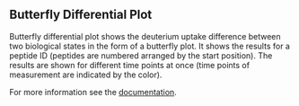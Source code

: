 ## Butterfly Differential Plot

Butterfly differential plot shows the deuterium uptake difference between two biological states in the form of a butterfly plot. It shows the results for a peptide ID (peptides are numbered arranged by the start position). The results are shown for different time points at once (time points of measurement are indicated by the color).

For more information see the [documentation](https://hadexversum.github.io/HaDeX/articles/visualization.html#butterfly-differential-plot-1).

